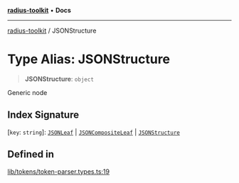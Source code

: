 [**radius-toolkit**](../README.md) • **Docs**

***

[radius-toolkit](../globals.md) / JSONStructure

# Type Alias: JSONStructure

> **JSONStructure**: `object`

Generic node

## Index Signature

 \[`key`: `string`\]: [`JSONLeaf`](JSONLeaf.md) \| [`JSONCompositeLeaf`](JSONCompositeLeaf.md) \| [`JSONStructure`](JSONStructure.md)

## Defined in

[lib/tokens/token-parser.types.ts:19](https://github.com/rangle/radius-token-tango/blob/0fa25351e79af51a833bcebadbd83e27a9791a4f/packages/radius-toolkit/src/lib/tokens/token-parser.types.ts#L19)

